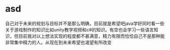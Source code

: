 # asd
自己对于未来的规划与目标并不是那么明确，目前就是希望吧java学好同时看一些关于游戏制作的知识比如unity教学视频和c#的知识。有空也会学习一些语言知识，但目前我对以上想法实现的程度都不甚满意，精力有限而恰恰自己不是那种能非常集中精力的人。从现在到未来希望也渴望有所改变

